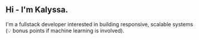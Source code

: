 ## Hi - I'm Kalyssa.
 I'm a fullstack developer interested in building responsive, scalable systems (💡 bonus points if machine learning is involved).
